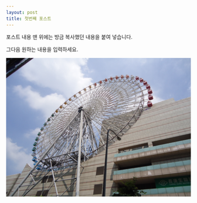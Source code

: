```yaml
---
layout: post
title: 첫번째 포스트
---
```


포스트 내용 맨 위에는 방금 복사했던 내용을 붙여 넣습니다.

그다음 원하는 내용을 입력하세요.

![이미지설명](/images/DSC02656.JPG)
